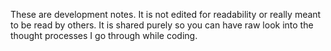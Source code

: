 These are development notes. It is not edited for readability or really meant to be read by others.
It is shared purely so you can have raw look into the thought processes I go through while coding.
